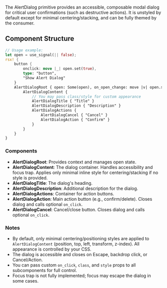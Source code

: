 The AlertDialog primitive provides an accessible, composable modal dialog for critical user confirmations (such as destructive actions). It is unstyled by default except for minimal centering/stacking, and can be fully themed by the consumer.

## Component Structure

```rust
// Usage example:
let open = use_signal(|| false);
rsx! {
    button {
        onclick: move |_| open.set(true),
        type: "button",
        "Show Alert Dialog"
    }
    AlertDialogRoot { open: Some(open), on_open_change: move |v| open.set(v),
        AlertDialogContent {
            // You may pass class/style for custom appearance
            AlertDialogTitle { "Title" }
            AlertDialogDescription { "Description" }
            AlertDialogActions {
                AlertDialogCancel { "Cancel" }
                AlertDialogAction { "Confirm" }
            }
        }
    }
}
```

### Components
- **AlertDialogRoot**: Provides context and manages open state.
- **AlertDialogContent**: The dialog container. Handles accessibility and focus trap. Applies only minimal inline style for centering/stacking if no style is provided.
- **AlertDialogTitle**: The dialog's heading.
- **AlertDialogDescription**: Additional description for the dialog.
- **AlertDialogActions**: Container for action buttons.
- **AlertDialogAction**: Main action button (e.g., confirm/delete). Closes dialog and calls optional `on_click`.
- **AlertDialogCancel**: Cancel/close button. Closes dialog and calls optional `on_click`.

### Notes
- By default, only minimal centering/positioning styles are applied to `AlertDialogContent` (position, top, left, transform, z-index). All appearance is controlled by your CSS.
- The dialog is accessible and closes on Escape, backdrop click, or Cancel/Action.
- You can pass custom `on_click`, `class`, and `style` props to all subcomponents for full control.
- Focus trap is not fully implemented; focus may escape the dialog in some cases.
